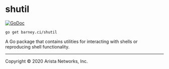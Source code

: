 # shutil

[![GoDoc](https://godoc.org/barney.ci/shutil?status.svg)](https://godoc.org/barney.ci/shutil)  

```
go get barney.ci/shutil
```

A Go package that contains utilities for interacting with shells or reproducing shell functionality.

---

Copyright © 2020 Arista Networks, Inc.
